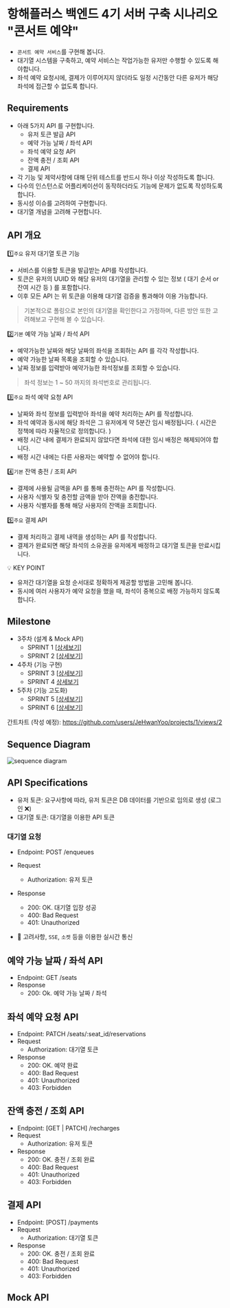 # 항해플러스 백엔드 4기 서버 구축 시나리오 "콘서트 예약"

- `콘서트 예약 서비스`를 구현해 봅니다.
- 대기열 시스템을 구축하고, 예약 서비스는 작업가능한 유저만 수행할 수 있도록 해야합니다.
- 좌석 예약 요청시에, 결제가 이루어지지 않더라도 일정 시간동안 다른 유저가 해당 좌석에 접근할 수 없도록 합니다.

## Requirements

- 아래 5가지 API 를 구현합니다.
    - 유저 토큰 발급 API
    - 예약 가능 날짜 / 좌석 API
    - 좌석 예약 요청 API
    - 잔액 충전 / 조회 API
    - 결제 API
- 각 기능 및 제약사항에 대해 단위 테스트를 반드시 하나 이상 작성하도록 합니다.
- 다수의 인스턴스로 어플리케이션이 동작하더라도 기능에 문제가 없도록 작성하도록 합니다.
- 동시성 이슈를 고려하여 구현합니다.
- 대기열 개념을 고려해 구현합니다.

## API 개요

1️⃣`주요` 유저 대기열 토큰 기능

- 서비스를 이용할 토큰을 발급받는 API를 작성합니다.
- 토큰은 유저의 UUID 와 해당 유저의 대기열을 관리할 수 있는 정보 ( 대기 순서 or 잔여 시간 등 ) 를 포함합니다.
- 이후 모든 API 는 위 토큰을 이용해 대기열 검증을 통과해야 이용 가능합니다.

> 기본적으로 폴링으로 본인의 대기열을 확인한다고 가정하며, 다른 방안 또한 고려해보고 구현해 볼 수 있습니다.

2️⃣`기본` 예약 가능 날짜 / 좌석 API

- 예약가능한 날짜와 해당 날짜의 좌석을 조회하는 API 를 각각 작성합니다.
- 예약 가능한 날짜 목록을 조회할 수 있습니다.
- 날짜 정보를 입력받아 예약가능한 좌석정보를 조회할 수 있습니다.

> 좌석 정보는 1 ~ 50 까지의 좌석번호로 관리됩니다.

3️⃣`주요` 좌석 예약 요청 API

- 날짜와 좌석 정보를 입력받아 좌석을 예약 처리하는 API 를 작성합니다.
- 좌석 예약과 동시에 해당 좌석은 그 유저에게 약 5분간 임시 배정됩니다. ( 시간은 정책에 따라 자율적으로 정의합니다. )
- 배정 시간 내에 결제가 완료되지 않았다면 좌석에 대한 임시 배정은 해제되어야 합니다.
- 배정 시간 내에는 다른 사용자는 예약할 수 없어야 합니다.

4️⃣`기본`  잔액 충전 / 조회 API

- 결제에 사용될 금액을 API 를 통해 충전하는 API 를 작성합니다.
- 사용자 식별자 및 충전할 금액을 받아 잔액을 충전합니다.
- 사용자 식별자를 통해 해당 사용자의 잔액을 조회합니다.

5️⃣`주요` 결제 API

- 결제 처리하고 결제 내역을 생성하는 API 를 작성합니다.
- 결제가 완료되면 해당 좌석의 소유권을 유저에게 배정하고 대기열 토큰을 만료시킵니다.

<aside>
💡 KEY POINT

</aside>

- 유저간 대기열을 요청 순서대로 정확하게 제공할 방법을 고민해 봅니다.
- 동시에 여러 사용자가 예약 요청을 했을 때, 좌석이 중복으로 배정 가능하지 않도록 합니다.

## Milestone

- 3주차 (설계 & Mock API)
    - SPRINT 1 [[상세보기](https://github.com/JeHwanYoo/hpb-concert/milestone/1)]
    - SPRINT 2 [[상세보기](https://github.com/JeHwanYoo/hpb-concert/milestone/2)]
- 4주차 (기능 구현)
    - SPRINT 3 [[상세보기](https://github.com/JeHwanYoo/hpb-concert/milestone/3)]
    - SPRINT 4 [상세보기](https://github.com/JeHwanYoo/hpb-concert/milestone/4)
- 5주차 (기능 고도화)
    - SPRINT 5 [[상세보기](https://github.com/JeHwanYoo/hpb-concert/milestone/5)]
    - SPRINT 6 [[상세보기](https://github.com/JeHwanYoo/hpb-concert/milestone/6)]

간트차트 (작성 예정): https://github.com/users/JeHwanYoo/projects/1/views/2

## Sequence Diagram

![sequence diagram](./assets/sequence.jpg)

## API Specifications

- 유저 토큰: 요구사항에 따라, 유저 토큰은 DB 데이터를 기반으로 임의로 생성 (로그인 ❌)
- 대기열 토큰: 대기열을 이용한 API 토큰

### 대기열 요청

- Endpoint: POST /enqueues
- Request
    - Authorization: 유저 토큰
- Response
    - 200: OK. 대기열 입장 성공
    - 400: Bad Request
    - 401: Unauthorized
 
- 🚧 고려사항, `SSE`, `소켓` 등을 이용한 실시간 통신

## 예약 가능 날짜 / 좌석 API

- Endpoint: GET /seats
- Response
    - 200: Ok. 예약 가능 날짜 / 좌석

## 좌석 예약 요청 API

- Endpoint: PATCH /seats/:seat_id/reservations
- Request
    - Authorization: 대기열 토큰
- Response
    - 200: OK. 예약 완료
    - 400: Bad Request
    - 401: Unauthorized
    - 403: Forbidden

## 잔액 충전 / 조회 API

- Endpoint: [GET | PATCH] /recharges
- Request
    - Authorization: 유저 토큰
- Response
    - 200: OK. 충전 / 조회 완료
    - 400: Bad Request
    - 401: Unauthorized
    - 403: Forbidden

## 결제 API

- Endpoint: [POST] /payments
- Request
    - Authorization: 대기열 토큰
- Response
    - 200: OK. 충전 / 조회 완료
    - 400: Bad Request
    - 401: Unauthorized
    - 403: Forbidden

## Mock API

